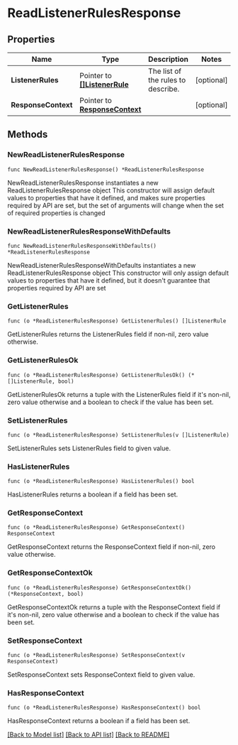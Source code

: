 # ReadListenerRulesResponse

## Properties

Name | Type | Description | Notes
------------ | ------------- | ------------- | -------------
**ListenerRules** | Pointer to [**[]ListenerRule**](ListenerRule.md) | The list of the rules to describe. | [optional] 
**ResponseContext** | Pointer to [**ResponseContext**](ResponseContext.md) |  | [optional] 

## Methods

### NewReadListenerRulesResponse

`func NewReadListenerRulesResponse() *ReadListenerRulesResponse`

NewReadListenerRulesResponse instantiates a new ReadListenerRulesResponse object
This constructor will assign default values to properties that have it defined,
and makes sure properties required by API are set, but the set of arguments
will change when the set of required properties is changed

### NewReadListenerRulesResponseWithDefaults

`func NewReadListenerRulesResponseWithDefaults() *ReadListenerRulesResponse`

NewReadListenerRulesResponseWithDefaults instantiates a new ReadListenerRulesResponse object
This constructor will only assign default values to properties that have it defined,
but it doesn't guarantee that properties required by API are set

### GetListenerRules

`func (o *ReadListenerRulesResponse) GetListenerRules() []ListenerRule`

GetListenerRules returns the ListenerRules field if non-nil, zero value otherwise.

### GetListenerRulesOk

`func (o *ReadListenerRulesResponse) GetListenerRulesOk() (*[]ListenerRule, bool)`

GetListenerRulesOk returns a tuple with the ListenerRules field if it's non-nil, zero value otherwise
and a boolean to check if the value has been set.

### SetListenerRules

`func (o *ReadListenerRulesResponse) SetListenerRules(v []ListenerRule)`

SetListenerRules sets ListenerRules field to given value.

### HasListenerRules

`func (o *ReadListenerRulesResponse) HasListenerRules() bool`

HasListenerRules returns a boolean if a field has been set.

### GetResponseContext

`func (o *ReadListenerRulesResponse) GetResponseContext() ResponseContext`

GetResponseContext returns the ResponseContext field if non-nil, zero value otherwise.

### GetResponseContextOk

`func (o *ReadListenerRulesResponse) GetResponseContextOk() (*ResponseContext, bool)`

GetResponseContextOk returns a tuple with the ResponseContext field if it's non-nil, zero value otherwise
and a boolean to check if the value has been set.

### SetResponseContext

`func (o *ReadListenerRulesResponse) SetResponseContext(v ResponseContext)`

SetResponseContext sets ResponseContext field to given value.

### HasResponseContext

`func (o *ReadListenerRulesResponse) HasResponseContext() bool`

HasResponseContext returns a boolean if a field has been set.


[[Back to Model list]](../README.md#documentation-for-models) [[Back to API list]](../README.md#documentation-for-api-endpoints) [[Back to README]](../README.md)


